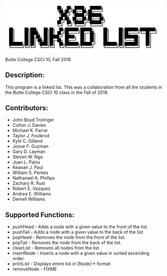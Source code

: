 ![](./Images/CSCI10_Project4_Header.PNG)

Butte College CSCI 10, Fall 2018

## Description:
This program is a linked list. This was a collaboration from all the students in the Butte College CSCI 10 class in the Fall of 2018.

## Contributors:
* John Boyd Trolinger
* Colton J. Davies
* Michael K.	Farrar
* Taylor J.	Foulkrod
* Kyle C.	Gilland
* Josue F.	Guzman
* Gary D.	Layman
* Steven W.	Ngo
* Juan L.	Palos
* Keanan J.	Paul
* William S.	Perkes
* Nathanael A.	Phillips
* Zachary R.	Rust
* Robert E.	Vazquez
* Andrea E.	Williams
* Demell	Williams

## Supported Functions:
* pushHead   - Adds a node with a given value to the front of the list.
* pushTail   - Adds a node with a given value to the back of the list.
* popHead    - Removes the node from the front of the list.
* popTail    - Removes the node from the back of the list.
* clearList  - Removes all nodes from the list.
* insertNode - Inserts a node with a given value in sorted ascending order.
* printList  - Displays entire list in [Node]-> format
* removeNode - FIXME
